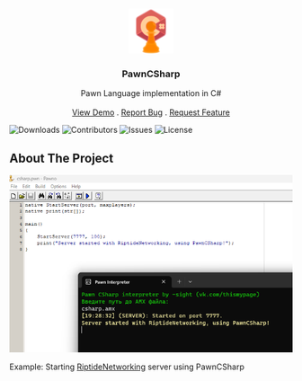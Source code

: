 <br/>
<p align="center">
  <a href="https://github.com/minusSight/PawnCSharp">
    <img src="header.png" alt="Logo" width="80" height="80">
  </a>

  <h3 align="center">PawnCSharp</h3>

  <p align="center">
    Pawn Language implementation in C#
    <br/>
    <br/>
    <a href="https://github.com/minusSight/PawnCSharp">View Demo</a>
    .
    <a href="https://github.com/minusSight/PawnCSharp/issues">Report Bug</a>
    .
    <a href="https://github.com/minusSight/PawnCSharp/issues">Request Feature</a>
  </p>
</p>

![Downloads](https://img.shields.io/github/downloads/minusSight/PawnCSharp/total) ![Contributors](https://img.shields.io/github/contributors/minusSight/PawnCSharp?color=dark-green) ![Issues](https://img.shields.io/github/issues/minusSight/PawnCSharp) ![License](https://img.shields.io/github/license/minusSight/PawnCSharp) 

## About The Project

![Screen Shot](screenshot.png)

Example: Starting <a href="https://github.com/minusSight/PawnCSharp/issues">RiptideNetworking</a> server using PawnCSharp
